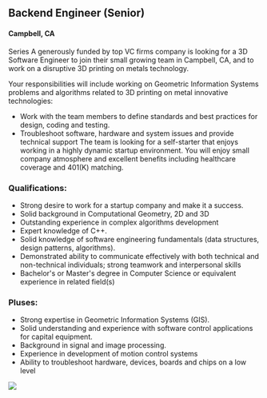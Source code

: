 ## Backend Engineer (Senior)
#### Campbell, CA

Series A generously funded by top VC firms company is looking for a 3D Software Engineer to join their small growing team in Campbell, CA, and to work on a disruptive 3D printing on metals technology.

Your responsibilities will include working on Geometric Information Systems problems and algorithms related to 3D printing on metal innovative technologies:
+	Work with the team members to define standards and best practices for design, coding and testing.
+	Troubleshoot software, hardware and system issues and provide technical support
The team is looking for a self-starter that enjoys working in a highly dynamic startup environment.  You will enjoy small company atmosphere and excellent benefits including healthcare coverage and 401(K) matching.

### Qualifications:
+	Strong desire to work for a startup company and make it a success.
+	Solid background in Computational Geometry, 2D and 3D
+	Outstanding experience in complex algorithms development
+	Expert knowledge of C++.
+	Solid knowledge of software engineering fundamentals (data structures, design patterns, algorithms).
+	Demonstrated ability to communicate effectively with both technical and non-technical individuals; strong teamwork and interpersonal skills
+	Bachelor's or Master's degree in Computer Science or equivalent experience in related field(s)

### Pluses:
+	Strong expertise in Geometric Information Systems (GIS).
+	Solid understanding and experience with software control applications for capital equipment.
+	Background in signal and image processing.
+	Experience in development of motion control systems
+	Ability to troubleshoot hardware, devices, boards and chips on a low level


[<img src="https://dabuttonfactory.com/button.png?t=Apply&f=Calibri-Bold&ts=24&tc=fff&tshs=1&tshc=000&hp=20&vp=8&c=5&bgt=gradient&bgc=3d85c6&ebgc=073763">](https://letsrockit.ngrok.io/users/auth/github?job_id=vmvsbzne-backend-engineer-senior/)
